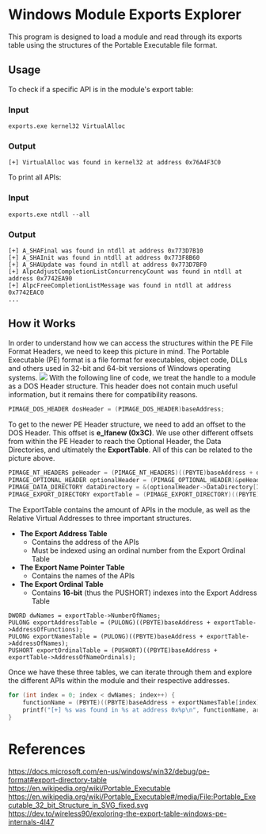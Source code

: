 # Windows Module Exports Explorer
This program is designed to load a module and read through its exports table using the structures of the Portable Executable file format.
## Usage
To check if a specific API is in the module's export table:
### Input
```shell
exports.exe kernel32 VirtualAlloc
```
### Output
```shell
[+] VirtualAlloc was found in kernel32 at address 0x76A4F3C0
```

To print all APIs:
### Input
```shell
exports.exe ntdll --all
```
### Output
```shell=
[+] A_SHAFinal was found in ntdll at address 0x773D7B10
[+] A_SHAInit was found in ntdll at address 0x773F8B60
[+] A_SHAUpdate was found in ntdll at address 0x773D7BF0
[+] AlpcAdjustCompletionListConcurrencyCount was found in ntdll at address 0x7742EA90
[+] AlpcFreeCompletionListMessage was found in ntdll at address 0x7742EAC0
...
```

## How it Works
In order to understand how we can access the structures within the PE File Format Headers, we need to keep this picture in mind. The Portable Executable (PE) format is a file format for executables, object code, DLLs and others used in 32-bit and 64-bit versions of Windows operating systems.
![](https://i.imgur.com/vx3UlDm.png)
With the following line of code, we treat the handle to a module as a DOS Header structure. This header does not contain much useful information, but it remains there for compatibility reasons.
```c
PIMAGE_DOS_HEADER dosHeader = (PIMAGE_DOS_HEADER)baseAddress;
```
To get to the newer PE Header structure, we need to add an offset to the DOS Header. This offset is **e_lfanew (0x3C)**. We use other different offsets from within the PE Header to reach the Optional Header, the Data Directories, and ultimately the **ExportTable**. All of this can be related to the picture above.
```c
PIMAGE_NT_HEADERS peHeader = (PIMAGE_NT_HEADERS)((PBYTE)baseAddress + dosHeader->e_lfanew);
PIMAGE_OPTIONAL_HEADER optionalHeader = (PIMAGE_OPTIONAL_HEADER)&peHeader->OptionalHeader;
PIMAGE_DATA_DIRECTORY dataDirectory = &(optionalHeader->DataDirectory[IMAGE_DIRECTORY_ENTRY_EXPORT]);
PIMAGE_EXPORT_DIRECTORY exportTable = (PIMAGE_EXPORT_DIRECTORY)((PBYTE)baseAddress + dataDirectory->VirtualAddress);
```

The ExportTable contains the amount of APIs in the module, as well as the Relative Virtual Addresses to three important structures. 
* **The Export Address Table**
    * Contains the address of the APIs
    * Must be indexed using an ordinal number from the Export Ordinal Table
* **The Export Name Pointer Table**
    * Contains the names of the APIs
* **The Export Ordinal Table**
    * Contains **16-bit** (thus the PUSHORT) indexes into the Export Address Table
```c=
DWORD dwNames = exportTable->NumberOfNames;
PULONG exportAddressTable = (PULONG)((PBYTE)baseAddress + exportTable->AddressOfFunctions);
PULONG exportNamesTable = (PULONG)((PBYTE)baseAddress + exportTable->AddressOfNames);
PUSHORT exportOrdinalTable = (PUSHORT)((PBYTE)baseAddress + exportTable->AddressOfNameOrdinals);
```
Once we have these three tables, we can iterate through them and explore the different APIs within the module and their respective addresses.

```c
for (int index = 0; index < dwNames; index++) {
    functionName = (PBYTE)((PBYTE)baseAddress + exportNamesTable[index]);
    printf("[+] %s was found in %s at address 0x%p\n", functionName, argv[1], (PBYTE)dosHeader + exportAddressTable[exportOrdinalTable[index]]);
}
```

# References
https://docs.microsoft.com/en-us/windows/win32/debug/pe-format#export-directory-table
https://en.wikipedia.org/wiki/Portable_Executable
https://en.wikipedia.org/wiki/Portable_Executable#/media/File:Portable_Executable_32_bit_Structure_in_SVG_fixed.svg
https://dev.to/wireless90/exploring-the-export-table-windows-pe-internals-4l47
